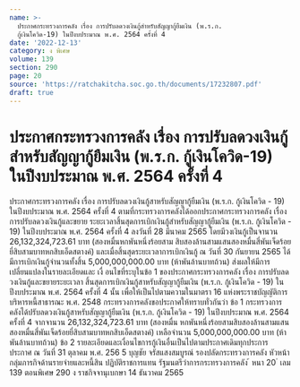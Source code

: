 ```yaml
---
name: >-
  ประกาศกระทรวงการคลัง เรื่อง การปรับลดวงเงินกู้สำหรับสัญญากู้ยืมเงิน (พ.ร.ก.
  กู้เงินโควิด-19) ในปีงบประมาณ พ.ศ. 2564 ครั้งที่ 4
date: '2022-12-13'
category: ง พิเศษ
volume: 139
section: 290
page: 20
source: 'https://ratchakitcha.soc.go.th/documents/17232807.pdf'
draft: true
---
```


# ประกาศกระทรวงการคลัง เรื่อง การปรับลดวงเงินกู้สำหรับสัญญากู้ยืมเงิน (พ.ร.ก. กู้เงินโควิด-19) ในปีงบประมาณ พ.ศ. 2564 ครั้งที่ 4

ประกาศกระทรวงการคลัง เรื่อง การปรับลดวงเงินกู้สาหรับสัญญากู้ยืมเงิน (พ.ร.ก. กู้เงินโควิด - 19) ในปีงบประมาณ พ.ศ. 2564 ครั้งที่ 4 ตามที่กระทรวงการคลังได้ออกประกาศกระทรวงการคลัง เรื่อง การปรับลดวงเงินกู้และขยาย ระยะเวลาสิ้นสุดการเบิกเงินกู้สำหรับสัญญากู้ยืมเงิน (พ.ร.ก. กู้เงินโควิด - 19) ในปีงบประมาณ พ.ศ. 2564 ครั้งที่ 4 ลงวันที่ 28 มีนาคม 2565 โดยมีวงเงินกู้เป็นจานวน 26,132,324,723.61 บาท (สองหมื่นหกพันหนึ่งร้อยสาม สิบสองล้านสามแสนสองหมื่นสี่พันเจ็ดร้อยยี่สิบสามบาทหกสิบเอ็ดสตางค์) และเมื่อสิ้นสุดระยะเวลาการเบิกเงินกู้ ณ วันที่ 30 กันยายน 2565 ได้มีการเบิกเงินกู้จำนวนทั้งสิ้น 5,000,000,000.00 บาท (ห้าพันล้านบาทถ้วน) ส่งผลให้มีการเปลี่ยนแปลงในรายละเอียดและ เงื่ อนไขที่ระบุในข้อ 1 ของประกาศกระทรวงการคลัง เรื่อง การปรับลดวงเงินกู้และขยายระยะเวลา สิ้นสุดการเบิกเงินกู้สาหรับสัญญากู้ยืมเงิน (พ.ร.ก. กู้เงินโควิด - 19) ในปีงบประมาณ พ.ศ. 2564 ครั้งที่ 4 นั้น เพื่อให้เป็นไปตามความในมาตรา 16 แห่งพระราชบัญญัติการบริหารหนี้สาธารณะ พ.ศ. 2548 กระทรวงการคลังขอประกาศให้ทราบทั่วกันว่า ข้อ 1 กระทรวงการคลังได้ปรับลดวงเงินกู้สาหรับสัญญากู้ยืมเงิน (พ.ร.ก. กู้เงินโควิด - 19) ในปีงบประมาณ พ.ศ. 2564 ครั้งที่ 4 จากจานวน 26,132,324,723.61 บาท (สองหมื่น หกพันหนึ่งร้อยสามสิบสองล้านสามแสนสองหมื่นสี่พันเจ็ดร้อยยี่สิบสามบาทหกสิบเอ็ดสตางค์) เหลือจำนวน 5,000,000,000.00 บาท (ห้าพันล้านบาทถ้วน) ข้อ 2 รายละเอียดและเงื่อนไขการกู้เงินอื่นเป็นไปตามประกาศเดิมทุกประการ ประกาศ ณ วันที่ 31 ตุลาคม พ.ศ. 256 5 บุญชัย จรัสแสงสมบูรณ์ รองปลัดกระทรวงการคลัง หัวหน้ากลุ่มภารกิจด้านรายจ่ายและหนี้สิน ปฏิบัติราชการแทน รัฐมนตรีว่าการกระทรวงการคลัง ้ หนา 20 ่ เลม 139 ตอนพิเศษ 290 ง ราชกิจจานุเบกษา 14 ธันวาคม 2565
